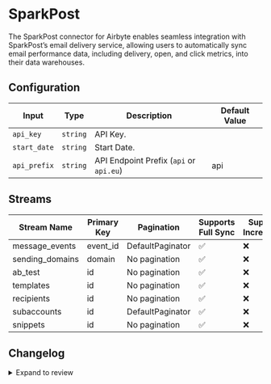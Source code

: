 # SparkPost
The SparkPost connector for Airbyte enables seamless integration with SparkPost’s email delivery service, allowing users to automatically sync email performance data, including delivery, open, and click metrics, into their data warehouses.

## Configuration

| Input | Type | Description | Default Value |
|-------|------|-------------|---------------|
| `api_key` | `string` | API Key.  |  |
| `start_date` | `string` | Start Date.  |  |
| `api_prefix` | `string` | API Endpoint Prefix (`api` or `api.eu`)  | api |

## Streams
| Stream Name | Primary Key | Pagination | Supports Full Sync | Supports Incremental |
|-------------|-------------|------------|---------------------|----------------------|
| message_events | event_id | DefaultPaginator | ✅ |  ❌  |
| sending_domains | domain | No pagination | ✅ |  ❌  |
| ab_test | id | No pagination | ✅ |  ❌  |
| templates | id | No pagination | ✅ |  ❌  |
| recipients | id | No pagination | ✅ |  ❌  |
| subaccounts | id | DefaultPaginator | ✅ |  ❌  |
| snippets | id | No pagination | ✅ |  ❌  |

## Changelog

<details>
  <summary>Expand to review</summary>

| Version          | Date              | Pull Request | Subject        |
|------------------|-------------------|--------------|----------------|
| 0.0.20 | 2025-04-12 | [57982](https://github.com/airbytehq/airbyte/pull/57982) | Update dependencies |
| 0.0.19 | 2025-04-05 | [57486](https://github.com/airbytehq/airbyte/pull/57486) | Update dependencies |
| 0.0.18 | 2025-03-29 | [56848](https://github.com/airbytehq/airbyte/pull/56848) | Update dependencies |
| 0.0.17 | 2025-03-22 | [56281](https://github.com/airbytehq/airbyte/pull/56281) | Update dependencies |
| 0.0.16 | 2025-03-08 | [55575](https://github.com/airbytehq/airbyte/pull/55575) | Update dependencies |
| 0.0.15 | 2025-03-01 | [55085](https://github.com/airbytehq/airbyte/pull/55085) | Update dependencies |
| 0.0.14 | 2025-02-22 | [54471](https://github.com/airbytehq/airbyte/pull/54471) | Update dependencies |
| 0.0.13 | 2025-02-15 | [53553](https://github.com/airbytehq/airbyte/pull/53553) | Update dependencies |
| 0.0.12 | 2025-02-01 | [53054](https://github.com/airbytehq/airbyte/pull/53054) | Update dependencies |
| 0.0.11 | 2025-01-25 | [52452](https://github.com/airbytehq/airbyte/pull/52452) | Update dependencies |
| 0.0.10 | 2025-01-18 | [52022](https://github.com/airbytehq/airbyte/pull/52022) | Update dependencies |
| 0.0.9 | 2025-01-11 | [51435](https://github.com/airbytehq/airbyte/pull/51435) | Update dependencies |
| 0.0.8 | 2024-12-28 | [50792](https://github.com/airbytehq/airbyte/pull/50792) | Update dependencies |
| 0.0.7 | 2024-12-21 | [50312](https://github.com/airbytehq/airbyte/pull/50312) | Update dependencies |
| 0.0.6 | 2024-12-14 | [49741](https://github.com/airbytehq/airbyte/pull/49741) | Update dependencies |
| 0.0.5 | 2024-12-12 | [49398](https://github.com/airbytehq/airbyte/pull/49398) | Update dependencies |
| 0.0.4 | 2024-11-04 | [48315](https://github.com/airbytehq/airbyte/pull/48315) | Update dependencies |
| 0.0.3 | 2024-10-29 | [47815](https://github.com/airbytehq/airbyte/pull/47815) | Update dependencies |
| 0.0.2 | 2024-10-28 | [47612](https://github.com/airbytehq/airbyte/pull/47612) | Update dependencies |
| 0.0.1 | 2024-10-22 | | Initial release by [@bishalbera](https://github.com/bishalbera) via Connector Builder |

</details>
